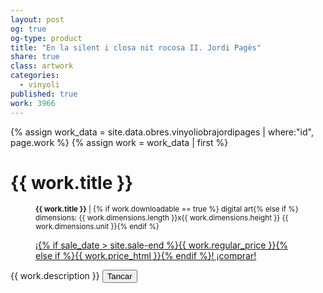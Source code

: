 ```yaml
---
layout: post
og: true
og-type: product
title: "En la silent i closa nit rocosa II. Jordi Pagès" 
share: true
class: artwork
categories:
  - vinyoli
published: true
work: 3966
---
```


{% assign work_data = site.data.obres.vinyoliobrajordipages | where:"id", page.work %}
{% assign work = work_data | first %}
<h1>{{ work.title }}</h1>
<figure>
  <div class="padding-artwork-container">
    <div class="embed-container embed-container_{{ work.aspect_ratio }}">
      <core-image sizing="cover" class="core-image-size" preload fade src="{{ work.featured_src }}"></core-image> 
    </div>
  </div>
  <figcaption>
    <p><small><strong>{{ work.title }}</strong> | {% if work.downloadable == true %} digital art{% else if %} dimensions: {{ work.dimensions.length }}x{{ work.dimensions.height }} {{ work.dimensions.unit }}{% endif %}</small></p>
    <p><a href="{{ work.permalink }}" class="btn btn-default btn-lg">¡{% if sale_date > site.sale-end %}{{ work.regular_price }}{% else if %}{{ work.price_html }}{% endif %}! ¡comprar! <i class="fa fa-credit-card"></i></a></p>
  </figcaption>
</figure>
{{ work.description }}
<button type="button" class="btn btn-default" data-dismiss="modal"><i class="fa fa-times"></i> Tancar</button>